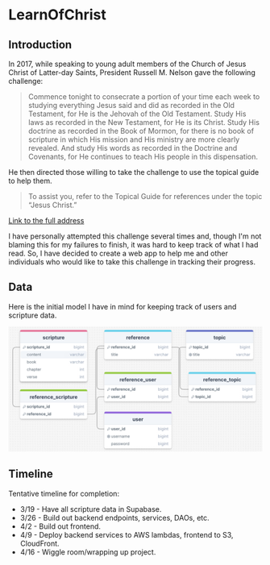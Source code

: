 # LearnOfChrist

## Introduction

In 2017, while speaking to young adult members of the Church of Jesus Christ of Latter-day Saints, President Russell M. Nelson gave the following challenge:

> Commence tonight to consecrate a portion of your time each week to studying everything Jesus said and did as recorded in the Old Testament, for He is the Jehovah of the Old Testament. Study His laws as recorded in the New Testament, for He is its Christ. Study His doctrine as recorded in the Book of Mormon, for there is no book of scripture in which His mission and His ministry are more clearly revealed. And study His words as recorded in the Doctrine and Covenants, for He continues to teach His people in this dispensation.

He then directed those willing to take the challenge to use the topical guide to help them.

> To assist you, refer to the Topical Guide for references under the topic “Jesus Christ.”

[Link to the full address](https://www.churchofjesuschrist.org/media/video/2017-01-1000-worldwide-devotional-january-2017?lang=eng&alang=eng&collectionId=951fc19a58ee4fa9bc6ea207fcf2b557)

I have personally attempted this challenge several times and, though I'm not blaming this for my failures to finish, it was hard to keep track of what I had read. So, I have decided to create a web app to help me and other individuals who would like to take this challenge in tracking their progress.

## Data

Here is the initial model I have in mind for keeping track of users and scripture data.

![Entity relationship diagram](erd.png)

## Timeline

Tentative timeline for completion:

- 3/19 - Have all scripture data in Supabase.
- 3/26 - Build out backend endpoints, services, DAOs, etc.
- 4/2 - Build out frontend.
- 4/9 - Deploy backend services to AWS lambdas, frontend to S3, CloudFront.
- 4/16 - Wiggle room/wrapping up project.
